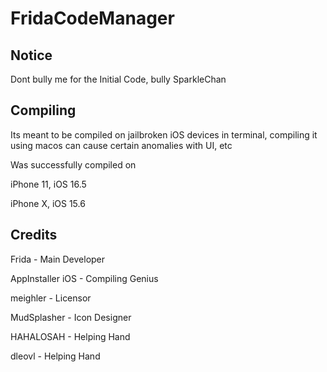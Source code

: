 # FridaCodeManager

## Notice
Dont bully me for the Initial Code, bully SparkleChan

## Compiling
Its meant to be compiled on jailbroken iOS devices in terminal,
compiling it using macos can cause certain anomalies with UI, etc

Was successfully compiled on

iPhone 11, iOS 16.5

iPhone X, iOS 15.6

## Credits
Frida - Main Developer

AppInstaller iOS - Compiling Genius

meighler - Licensor

MudSplasher - Icon Designer

HAHALOSAH - Helping Hand

dleovl - Helping Hand
